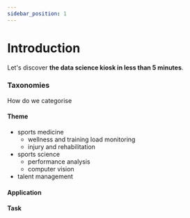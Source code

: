 ```yaml
---
sidebar_position: 1
---
```


# Introduction

Let's discover **the data science kiosk in less than 5 minutes**.

### Taxonomies

How do we categorise

#### Theme

* sports medicine
  * wellness and training load monitoring
  * injury and rehabilitation
* sports science
  * performance analysis
  * computer vision
* talent management


#### Application

#### Task 
